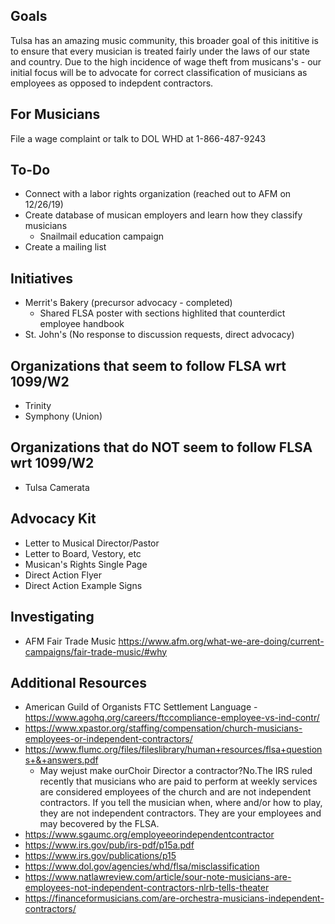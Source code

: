 ## Goals
Tulsa has an amazing music community, this broader goal of this inititive is to ensure that every musician is treated fairly under the laws of our state and country. Due to the high incidence of wage theft from musicans's  - our initial focus will be to advocate for correct classification of musicians as employees as opposed to indepdent contractors. 

## For Musicians 
File a wage complaint or talk to DOL WHD at 1-866-487-9243

## To-Do 
- Connect with a labor rights organization (reached out to AFM on 12/26/19) 
- Create database of musican employers and learn how they classify musicians 
   - Snailmail education campaign
- Create a mailing list 

## Initiatives
- Merrit's Bakery (precursor advocacy - completed)
   - Shared FLSA poster with sections highlited that counterdict employee handbook
- St. John's (No response to discussion requests, direct advocacy) 

## Organizations that seem to follow FLSA wrt 1099/W2
- Trinity 
- Symphony (Union) 
 
## Organizations that do NOT seem to follow FLSA wrt 1099/W2
- Tulsa Camerata

## Advocacy Kit
- Letter to Musical Director/Pastor
- Letter to Board, Vestory, etc
- Musican's Rights Single Page
- Direct Action Flyer
- Direct Action Example Signs 

## Investigating 
- AFM Fair Trade Music https://www.afm.org/what-we-are-doing/current-campaigns/fair-trade-music/#why

## Additional Resources 
- American Guild of Organists FTC Settlement Language - https://www.agohq.org/careers/ftccompliance-employee-vs-ind-contr/
- https://www.xpastor.org/staffing/compensation/church-musicians-employees-or-independent-contractors/
- https://www.flumc.org/files/fileslibrary/human+resources/flsa+questions+&+answers.pdf
   - May wejust make ourChoir Director a contractor?No.The IRS ruled recently that musicians who are paid to perform at weekly services are considered employees of the church and are not independent contractors.  If you tell the musician when, where and/or how to play, they are not independent contractors.  They are your employees and may becovered by the FLSA.
- https://www.sgaumc.org/employeeorindependentcontractor
- https://www.irs.gov/pub/irs-pdf/p15a.pdf
- https://www.irs.gov/publications/p15
- https://www.dol.gov/agencies/whd/flsa/misclassification
- https://www.natlawreview.com/article/sour-note-musicians-are-employees-not-independent-contractors-nlrb-tells-theater
- https://financeformusicians.com/are-orchestra-musicians-independent-contractors/
